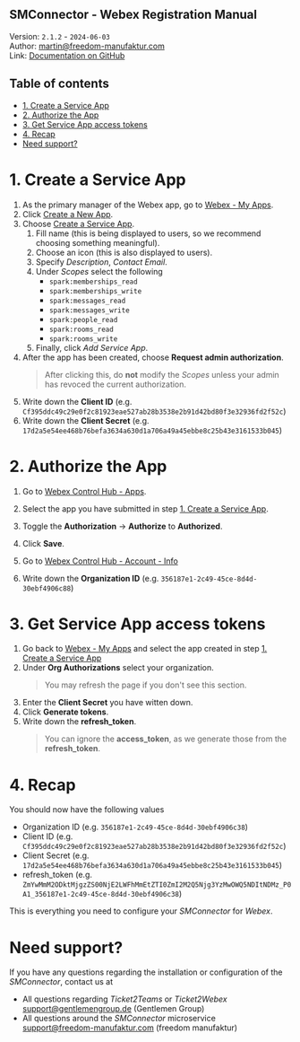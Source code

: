 ﻿SMConnector - Webex Registration Manual
---
Version: `2.1.2` - `2024-06-03` \
Author: martin@freedom-manufaktur.com \
Link: [Documentation on GitHub](https://github.com/freedom-manufaktur/SMConnector/tree/main/Documentation/Webex%20Registration%20Manual.md)

Table of contents
---
<!--TOC-->
- [1. Create a Service App](#1-create-a-service-app)
- [2. Authorize the App](#2-authorize-the-app)
- [3. Get Service App access tokens](#3-get-service-app-access-tokens)
- [4. Recap](#4-recap)
- [Need support?](#need-support)
<!--/TOC-->

# 1. Create a Service App
1.  As the primary manager of the Webex app, go to [Webex - My Apps](https://developer.webex.com/my-apps).
1.  Click [Create a New App](https://developer.webex.com/my-apps/new).
1.  Choose [Create a Service App](https://developer.webex.com/my-apps/new/service-app).
    1.  Fill name (this is being displayed to users, so we recommend choosing something meaningful).
    2.  Choose an icon (this is also displayed to users).
    3.  Specify *Description*, *Contact Email*.
    4.  Under *Scopes* select the following
        - `spark:memberships_read`
        - `spark:memberships_write`
        - `spark:messages_read`
        - `spark:messages_write`
        - `spark:people_read`
        - `spark:rooms_read`
        - `spark:rooms_write`
    5. Finally, click *Add Service App*.
2. After the app has been created, choose **Request admin authorization**.
   > After clicking this, do **not** modify the *Scopes* unless your admin has revoced the current authorization.
3. Write down the **Client ID** (e.g. `Cf395ddc49c29e0f2c81923eae527ab28b3538e2b91d42bd80f3e32936fd2f52c`)
4. Write down the **Client Secret** (e.g. `17d2a5e54ee468b76befa3634a630d1a706a49a45ebbe8c25b43e3161533b045`)

# 2. Authorize the App
1. Go to [Webex Control Hub - Apps](https://admin.webex.com/apps/service-apps).
2. Select the app you have submitted in step [1. Create a Service App](#1-create-a-service-app).
3. Toggle the **Authorization** → **Authorize** to **Authorized**.
3. Click **Save**.

1. Go to [Webex Control Hub - Account - Info](https://admin.webex.com/account/info)
2. Write down the **Organization ID** (e.g. `356187e1-2c49-45ce-8d4d-30ebf4906c88`)

# 3. Get Service App access tokens
1. Go back to [Webex - My Apps](https://developer.webex.com/my-apps) and select the app created in step [1. Create a Service App](#1-create-a-service-app)
2. Under **Org Authorizations** select your organization.
   > You may refresh the page if you don't see this section.
4. Enter the **Client Secret** you have witten down.
5. Click **Generate tokens**.
6. Write down the **refresh_token**.
   > You can ignore the **access_token**, as we generate those from the **refresh_token**.

# 4. Recap
You should now have the following values
- Organization ID (e.g. `356187e1-2c49-45ce-8d4d-30ebf4906c38`)
- Client ID (e.g. `Cf395ddc49c29e0f2c81923eae527ab28b3538e2b91d42bd80f3e32936fd2f52c`)
- Client Secret (e.g. `17d2a5e54ee468b76befa3634a630d1a706a49a45ebbe8c25b43e3161533b045`)
- refresh_token (e.g. `ZmYwMmM2ODktMjgzZS00NjE2LWFhMmEtZTI0ZmI2M2Q5Njg3YzMwOWQ5NDItNDMz_P0A1_356187e1-2c49-45ce-8d4d-30ebf4906c38`)

This is everything you need to configure your *SMConnector* for *Webex*.

# Need support?
If you have any questions regarding the installation or configuration of the *SMConnector*, contact us at
* All questions regarding *Ticket2Teams* or *Ticket2Webex* \
  support@gentlemengroup.de (Gentlemen Group)
* All questions around the *SMConnector* microservice \
  support@freedom-manufaktur.com (freedom manufaktur)
